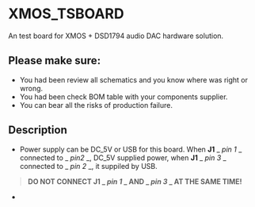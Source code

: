 # XMOS_TSBOARD
An test board for XMOS + DSD1794 audio DAC hardware solution.

## Please make sure:
- You had been review all schematics and you know where was right or wrong.
- You had been check BOM table with your components supplier.
- You can bear all the risks of production failure.

## Description
- Power supply can be DC_5V or USB for this board. When **J1** _ _pin 1_ _ connected to _ _pin2_ _, DC_5V supplied power, when **J1** _ _pin 3_ _ connected to _ _pin 2_ _, it suppiled by USB.
> **DO NOT CONNECT J1 _ _pin 1_ _ AND _ _pin 3_ _ AT THE SAME TIME!**
- 